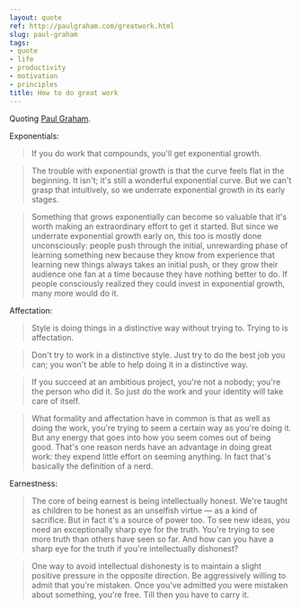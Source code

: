 ```yaml
---
layout: quote
ref: http://paulgraham.com/greatwork.html
slug: paul-graham
tags:
- quote
- life
- productivity
- motivation
- principles
title: How to do great work
---
```


Quoting [Paul Graham](http://paulgraham.com/greatwork.html).

Exponentials:
> If you do work that compounds, you'll get exponential growth.

> The trouble with exponential growth is that the curve feels flat in the beginning. It isn't; it's still a wonderful exponential curve. But we can't grasp that intuitively, so we underrate exponential growth in its early stages.

> Something that grows exponentially can become so valuable that it's worth making an extraordinary effort to get it started. But since we underrate exponential growth early on, this too is mostly done unconsciously: people push through the initial, unrewarding phase of learning something new because they know from experience that learning new things always takes an initial push, or they grow their audience one fan at a time because they have nothing better to do. If people consciously realized they could invest in exponential growth, many more would do it.

Affectation:
> Style is doing things in a distinctive way without trying to. Trying to is affectation.

> Don't try to work in a distinctive style. Just try to do the best job you can; you won't be able to help doing it in a distinctive way.

> If you succeed at an ambitious project, you're not a nobody; you're the person who did it. So just do the work and your identity will take care of itself.

> What formality and affectation have in common is that as well as doing the work, you're trying to seem a certain way as you're doing it. But any energy that goes into how you seem comes out of being good. That's one reason nerds have an advantage in doing great work: they expend little effort on seeming anything. In fact that's basically the definition of a nerd.

Earnestness:

> The core of being earnest is being intellectually honest. We're taught as children to be honest as an unselfish virtue — as a kind of sacrifice. But in fact it's a source of power too. To see new ideas, you need an exceptionally sharp eye for the truth. You're trying to see more truth than others have seen so far. And how can you have a sharp eye for the truth if you're intellectually dishonest?

> One way to avoid intellectual dishonesty is to maintain a slight positive pressure in the opposite direction. Be aggressively willing to admit that you're mistaken. Once you've admitted you were mistaken about something, you're free. Till then you have to carry it.